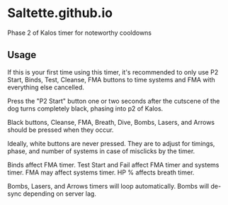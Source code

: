 # Saltette.github.io

Phase 2 of Kalos timer for noteworthy cooldowns

## Usage

If this is your first time using this timer, it's recommended to only use P2 Start, Binds, Test, Cleanse, FMA buttons to time systems and FMA with everything else cancelled.

Press the "P2 Start" button one or two seconds after the cutscene of the dog turns completely black, phasing into p2 of Kalos.

Black buttons, Cleanse, FMA, Breath, Dive, Bombs, Lasers, and Arrows should be pressed when they occur.

Ideally, white buttons are never pressed. They are to adjust for timings, phase, and number of systems in case of misclicks by the timer.

Binds affect FMA timer. Test Start and Fail affect FMA timer and systems timer. FMA may affect systems timer. HP % affects breath timer.

Bombs, Lasers, and Arrows timers will loop automatically. Bombs will de-sync depending on server lag.
